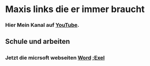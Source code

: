 <h1>Maxis links die er immer braucht</h1>


<p>
  <H3>Hier Mein Kanal auf
  <a href="https://www.youtube.com/@deryoutobermaxi">YouTube</a>.
<H3/>
</p>
<p>
<H2> Schule und arbeiten <H2>
<p/>
<p> 
 <H3>Jetzt die micrsoft webseiten
 <a href="https://www.microsoft365.com/launch/Word/">Word<a/>
 ;<a href="https://www.microsoft365.com/launch/Excel/">Exel<a/>
<p/>
<p> 
<!doctype html>
<p/>
<p>
<html></html>
<p/>
<p>
<meta name="viewport" content="width=device-width">
<p/>
<p>
<title></title>
<p/>
